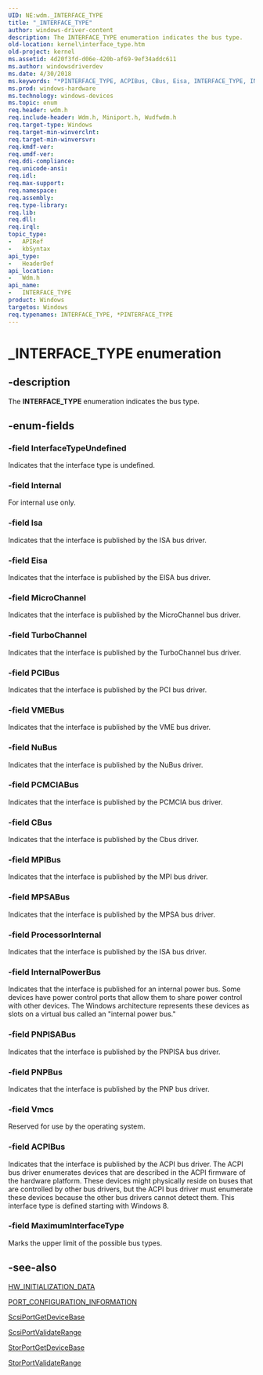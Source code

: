```yaml
---
UID: NE:wdm._INTERFACE_TYPE
title: "_INTERFACE_TYPE"
author: windows-driver-content
description: The INTERFACE_TYPE enumeration indicates the bus type.
old-location: kernel\interface_type.htm
old-project: kernel
ms.assetid: 4d20f3fd-d06e-420b-af69-9ef34addc611
ms.author: windowsdriverdev
ms.date: 4/30/2018
ms.keywords: "*PINTERFACE_TYPE, ACPIBus, CBus, Eisa, INTERFACE_TYPE, INTERFACE_TYPE enumeration [Kernel-Mode Driver Architecture], InterfaceTypeUndefined, Internal, InternalPowerBus, Isa, MPIBus, MPSABus, MaximumInterfaceType, MicroChannel, NuBus, PCIBus, PCMCIABus, PINTERFACE_TYPE, PINTERFACE_TYPE enumeration pointer [Kernel-Mode Driver Architecture], PNPBus, PNPISABus, ProcessorInternal, TurboChannel, VMEBus, Vmcs, _INTERFACE_TYPE, kernel.interface_type, sysenum_a73e08e6-79ef-4a5b-82b1-cfd4bc4269f8.xml, wdm/ACPIBus, wdm/CBus, wdm/Eisa, wdm/INTERFACE_TYPE, wdm/InterfaceTypeUndefined, wdm/Internal, wdm/InternalPowerBus, wdm/Isa, wdm/MPIBus, wdm/MPSABus, wdm/MaximumInterfaceType, wdm/MicroChannel, wdm/NuBus, wdm/PCIBus, wdm/PCMCIABus, wdm/PINTERFACE_TYPE, wdm/PNPBus, wdm/PNPISABus, wdm/ProcessorInternal, wdm/TurboChannel, wdm/VMEBus, wdm/Vmcs"
ms.prod: windows-hardware
ms.technology: windows-devices
ms.topic: enum
req.header: wdm.h
req.include-header: Wdm.h, Miniport.h, Wudfwdm.h
req.target-type: Windows
req.target-min-winverclnt: 
req.target-min-winversvr: 
req.kmdf-ver: 
req.umdf-ver: 
req.ddi-compliance: 
req.unicode-ansi: 
req.idl: 
req.max-support: 
req.namespace: 
req.assembly: 
req.type-library: 
req.lib: 
req.dll: 
req.irql: 
topic_type:
-	APIRef
-	kbSyntax
api_type:
-	HeaderDef
api_location:
-	Wdm.h
api_name:
-	INTERFACE_TYPE
product: Windows
targetos: Windows
req.typenames: INTERFACE_TYPE, *PINTERFACE_TYPE
---
```


# _INTERFACE_TYPE enumeration


## -description


The <b>INTERFACE_TYPE</b> enumeration indicates the bus type. 


## -enum-fields




### -field InterfaceTypeUndefined

Indicates that the interface type is undefined. 


### -field Internal

For internal use only. 


### -field Isa

Indicates that the interface is published by the ISA bus driver. 


### -field Eisa

Indicates that the interface is published by the EISA bus driver. 


### -field MicroChannel

Indicates that the interface is published by the MicroChannel bus driver.


### -field TurboChannel

Indicates that the interface is published by the TurboChannel bus driver.


### -field PCIBus

Indicates that the interface is published by the PCI bus driver.


### -field VMEBus

Indicates that the interface is published by the VME bus driver.


### -field NuBus

Indicates that the interface is published by the NuBus driver.


### -field PCMCIABus

Indicates that the interface is published by the PCMCIA bus driver.


### -field CBus

Indicates that the interface is published by the Cbus driver.


### -field MPIBus

Indicates that the interface is published by the MPI bus driver.


### -field MPSABus

Indicates that the interface is published by the MPSA bus driver.


### -field ProcessorInternal

Indicates that the interface is published by the ISA bus driver.


### -field InternalPowerBus

Indicates that the interface is published for an internal power bus. Some devices have power control ports that allow them to share power control with other devices. The Windows architecture represents these devices as slots on a virtual bus called an "internal power bus." 


### -field PNPISABus

Indicates that the interface is published by the PNPISA bus driver.


### -field PNPBus

Indicates that the interface is published by the PNP bus driver.


### -field Vmcs

Reserved for use by the operating system.


### -field ACPIBus

Indicates that the interface is published by the ACPI bus driver. The ACPI bus driver enumerates devices that are described in the ACPI firmware of the hardware platform. These devices might physically reside on buses that are controlled by other bus drivers, but the ACPI bus driver must enumerate these devices because the other bus drivers cannot detect them. This interface type is defined starting with Windows 8.


### -field MaximumInterfaceType

Marks the upper limit of the possible bus types.


## -see-also




<a href="https://msdn.microsoft.com/library/windows/hardware/ff559682">HW_INITIALIZATION_DATA</a>



<a href="https://msdn.microsoft.com/library/windows/hardware/ff567785">PORT_CONFIGURATION_INFORMATION</a>



<a href="https://msdn.microsoft.com/library/windows/hardware/ff564629">ScsiPortGetDeviceBase</a>



<a href="https://msdn.microsoft.com/library/windows/hardware/ff564761">ScsiPortValidateRange</a>



<a href="https://msdn.microsoft.com/library/windows/hardware/ff567080">StorPortGetDeviceBase</a>



<a href="https://msdn.microsoft.com/library/windows/hardware/ff567513">StorPortValidateRange</a>
 

 

